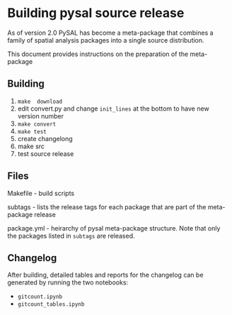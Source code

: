 # Building pysal source release

As of version 2.0 PySAL has become a meta-package that combines a family of spatial analysis packages into a single source distribution.

This document provides instructions on the preparation of the meta-package


## Building

1. `make  download`
2. edit convert.py and change `init_lines` at the bottom to have new version number
2. `make convert`
3. `make test`
4. create changelong
5. make src
6. test source release




## Files 


Makefile - build scripts

subtags - lists the release tags for each package that are part of the meta-package release

package.yml - heirarchy of pysal meta-package structure. Note that only the packages listed in `subtags` are released.

## Changelog

After building, detailed tables and reports for the changelog can be generated by running the two notebooks:

- `gitcount.ipynb`
- `gitcount_tables.ipynb`

